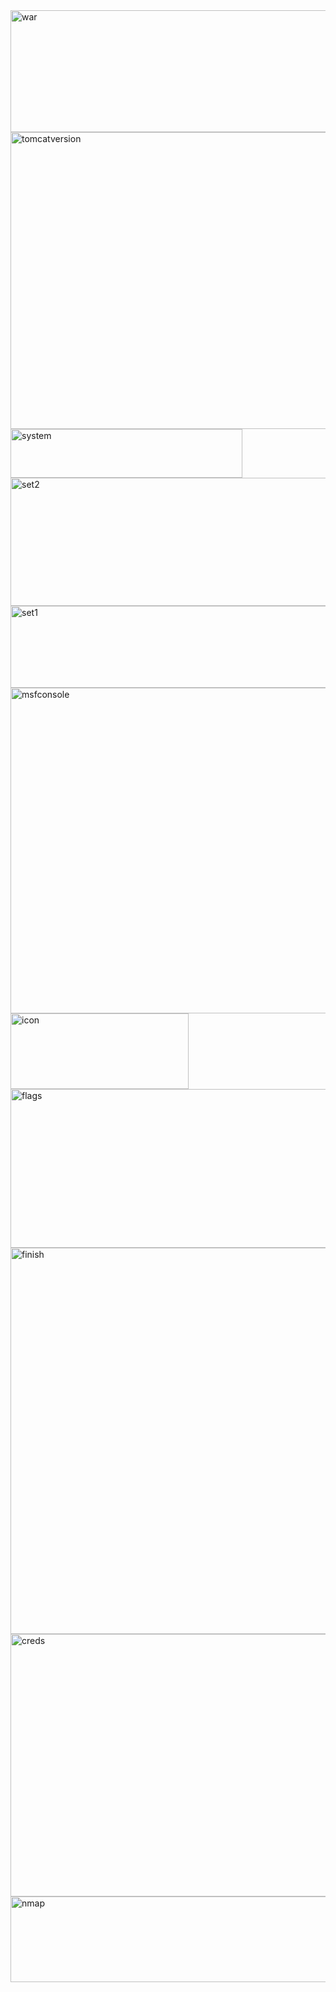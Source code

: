 <img width="1174" height="195" alt="war" src="https://github.com/user-attachments/assets/e178853d-51cb-4d33-86a5-4424686175e4" />
<img width="1430" height="475" alt="tomcatversion" src="https://github.com/user-attachments/assets/cb70940b-c152-433d-97d2-2838b4769f0d" />
<img width="371" height="78" alt="system" src="https://github.com/user-attachments/assets/aa07849d-3d0f-4d43-b286-85366359c4d0" />
<img width="828" height="205" alt="set2" src="https://github.com/user-attachments/assets/79ed28fd-3cf8-4465-852d-c3872ee0ba79" />
<img width="585" height="131" alt="set1" src="https://github.com/user-attachments/assets/4a9bf838-bcb3-4c0d-af67-1504bf7ba4a5" />
<img width="760" height="521" alt="msfconsole" src="https://github.com/user-attachments/assets/a12d1213-79fc-4495-b43c-713d25235d14" />
<img width="285" height="121" alt="icon" src="https://github.com/user-attachments/assets/86a31e60-803e-4fdd-95e2-8afb4ed63a69" />
<img width="631" height="254" alt="flags" src="https://github.com/user-attachments/assets/12ec3f32-6849-4009-aab7-74ec1ed336dd" />
<img width="696" height="618" alt="finish" src="https://github.com/user-attachments/assets/f43448b0-86cc-4e18-8b26-79dff30041dd" />
<img width="1300" height="420" alt="creds" src="https://github.com/user-attachments/assets/86a5d8f2-e0e4-46cf-a7cf-4b83d3fc52b2" />
<img width="530" height="137" alt="nmap" src="https://github.com/user-attachments/assets/c0531a73-03c0-4216-bbb0-c522aa759b71" />
